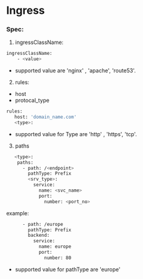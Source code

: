 # Ingress 

### Spec:

1. ingressClassName:

```sh
ingressClassName:
    - <value>
```
* supported value are 'nginx' , 'apache', 'route53'.

2. rules:
- host
- protocal_type

```sh
rules:
   host: 'domain_name.com'
   <type>: 
```
* supported value  for Type are 'http' , 'https', 'tcp'.

3. paths

```sh
   <type>:
    paths: 
      - path: /<endpoint>
        pathType: Prefix
        <srv_type>:
          service:
            name: <svc_name>
            port:
              number: <port_no>
```

example: 
```sh
      - path: /europe
        pathType: Prefix
        backend:
          service:
            name: europe
            port:
              number: 80
```

* supported value  for pathType are 'europe'
